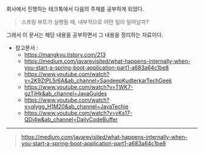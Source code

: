 회사에서 진행하는 테크톡에서 다음의 주제를 공부하게 되었다. 

>스프링 부트가 실행될 때, 내부적으로 어떤 일이 일어날까? 

그래서 이 문서는 해당 내용을 공부하면서 그 내용을 정리하는 자료이다. 

- 참고문서 : 
	- https://mangkyu.tistory.com/213
	- https://medium.com/javarevisited/what-happens-internally-when-you-start-a-spring-boot-application-part1-a683a64c1be8
	- https://www.youtube.com/watch?v=2K9ZtPL5r6A&ab_channel=SandeepKudterkarTechGeek
	- https://www.youtube.com/watch?v=TWK7-gzTiHk&ab_channel=JavaGuides
	- https://www.youtube.com/watch?v=qlygg_H1M20&ab_channel=JavaTechie
	- https://www.youtube.com/watch?v=vKs17-QDi4w&ab_channel=DailyCodeBuffer

---

> https://medium.com/javarevisited/what-happens-internally-when-you-start-a-spring-boot-application-part1-a683a64c1be8

